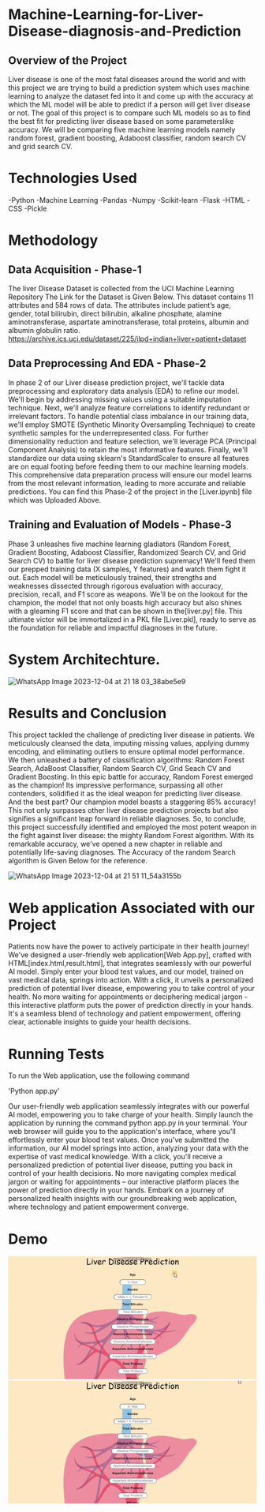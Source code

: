 # Machine-Learning-for-Liver-Disease-diagnosis-and-Prediction
## Overview of the Project
Liver disease is one of the most fatal
diseases around the world and with this
project we are trying to build a prediction
system which uses machine learning to
analyze the dataset fed into it and come up
with the accuracy at which the ML model
will be able to predict if a person will get
liver disease or not. The goal of this project
is to compare such ML models so as to find
the best fit for predicting liver disease based
on some parameterslike accuracy. We will
be comparing five machine learning models
namely random forest, gradient boosting,
Adaboost classifier, random search CV and
grid search CV.
# Technologies Used 
-Python 
-Machine Learning
-Pandas
-Numpy
-Scikit-learn
-Flask
-HTML
-CSS
-Pickle
# Methodology 
## Data Acquisition - Phase-1
The liver Disease Dataset is collected from the UCI Machine Learning Repository The Link for the Dataset is Given Below. This dataset contains 11
attributes and 584 rows of data. The
attributes include patient’s age, gender, total
bilirubin, direct bilirubin, alkaline
phosphate, alamine aminotransferase,
aspartate aminotransferase, total proteins,
albumin and albumin globulin ratio.
https://archive.ics.uci.edu/dataset/225/ilpd+indian+liver+patient+dataset
## Data Preprocessing And EDA - Phase-2
In phase 2 of our Liver disease prediction project, we'll tackle data preprocessing and exploratory data analysis (EDA) to refine our model. We'll begin by addressing missing values using a suitable imputation technique. Next, we'll analyze feature correlations to identify redundant or irrelevant factors. To handle potential class imbalance in our training data, we'll employ SMOTE (Synthetic Minority Oversampling Technique) to create synthetic samples for the underrepresented class. For further dimensionality reduction and feature selection, we'll leverage PCA (Principal Component Analysis) to retain the most informative features. Finally, we'll standardize our data using sklearn's StandardScaler to ensure all features are on equal footing before feeding them to our machine learning models. This comprehensive data preparation process will ensure our model learns from the most relevant information, leading to more accurate and reliable predictions. You can find this Phase-2 of the project in the [Liver.ipynb] file which was Uploaded Above.
## Training and Evaluation of Models - Phase-3
Phase 3 unleashes five machine learning gladiators (Random Forest, Gradient Boosting, Adaboost Classifier, Randomized Search CV, and Grid Search CV) to battle for liver disease prediction supremacy! We'll feed them our prepped training data (X samples, Y features) and watch them fight it out. Each model will be meticulously trained, their strengths and weaknesses dissected through rigorous evaluation with accuracy, precision, recall, and F1 score as weapons. We'll be on the lookout for the champion, the model that not only boasts high accuracy but also shines with a gleaming F1 score and that can be shown in the[liver.py] file. This ultimate victor will be immortalized in a PKL file [Liver.pkl], ready to serve as the foundation for reliable and impactful diagnoses in the future.
# System Architechture.
![WhatsApp Image 2023-12-04 at 21 18 03_38abe5e9](https://github.com/Lokesh-Bathala/Machine-Learning-for-Liver-Disease-diagnosis-and-Prediction/assets/152923362/480b8e87-ab7e-4e12-a7a9-56b4a16b12b7)
# Results and Conclusion
This project tackled the challenge of predicting liver disease in patients. We meticulously cleansed the data, imputing missing values, applying dummy encoding, and eliminating outliers to ensure optimal model performance.
We then unleashed a battery of classification algorithms: Random Forest Search, AdaBoost Classifier, Random Search CV, Grid Seach CV and Gradient Boosting. In this epic battle for accuracy, Random Forest emerged as the champion! Its impressive performance, surpassing all other contenders, solidified it as the ideal weapon for predicting liver disease.
And the best part? Our champion model boasts a staggering 85% accuracy! This not only surpasses other liver disease prediction projects but also signifies a significant leap forward in reliable diagnoses.
So, to conclude, this project successfully identified and employed the most potent weapon in the fight against liver disease: the mighty Random Forest algorithm. With its remarkable accuracy, we've opened a new chapter in reliable and potentially life-saving diagnoses. The Accuracy of the random Search algorithm is Given Below for the reference.

![WhatsApp Image 2023-12-04 at 21 51 11_54a3155b](https://github.com/Lokesh-Bathala/Machine-Learning-for-Liver-Disease-diagnosis-and-Prediction/assets/152923362/dec8dfb4-57ee-4b05-816d-910f81b7301a)
# Web application Associated with our Project
Patients now have the power to actively participate in their health journey! We've designed a user-friendly web application[Web App.py], crafted with HTML[index.html,result.html], that integrates seamlessly with our powerful AI model. Simply enter your blood test values, and our model, trained on vast medical data, springs into action. With a click, it unveils a personalized prediction of potential liver disease, empowering you to take control of your health. No more waiting for appointments or deciphering medical jargon - this interactive platform puts the power of prediction directly in your hands. It's a seamless blend of technology and patient empowerment, offering clear, actionable insights to guide your health decisions.
# Running Tests 
To run the Web application, use the following command

'Python app.py'

Our user-friendly web application seamlessly integrates with our powerful AI model, empowering you to take charge of your health. Simply launch the application by running the command python app.py in your terminal. Your web browser will guide you to the application's interface, where you'll effortlessly enter your blood test values. Once you've submitted the information, our AI model springs into action, analyzing your data with the expertise of vast medical knowledge. With a click, you'll receive a personalized prediction of potential liver disease, putting you back in control of your health decisions. No more navigating complex medical jargon or waiting for appointments – our interactive platform places the power of prediction directly in your hands. Embark on a journey of personalized health insights with our groundbreaking web application, where technology and patient empowerment converge.

# Demo 
<img src="https://raw.githubusercontent.com/SagarDhandare/Liver-Disease-Prediction-Project/main/Images/gif.gif">
<img src="https://raw.githubusercontent.com/SagarDhandare/Liver-Disease-Prediction-Project/main/Images/gif1.gif">




